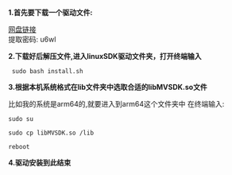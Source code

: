 **1.首先要下载一个驱动文件:**

[网盘链接](https://pan.baidu.com/s/1DESNsyxfp7Fk0ITINlqnjw)  
提取密码: u6wl


**2.下载好后解压文件,进入linuxSDK驱动文件夹，打开终端输入**

```shell
 sudo bash install.sh
```


**3.根据本机系统格式在lib文件夹中选取合适的libMVSDK.so文件**

比如我的系统是arm64的,就要进入到arm64这个文件夹中
在终端输入:


```shell
sudo su

sudo cp libMVSDK.so /lib

reboot
```

**4.驱动安装到此结束**


